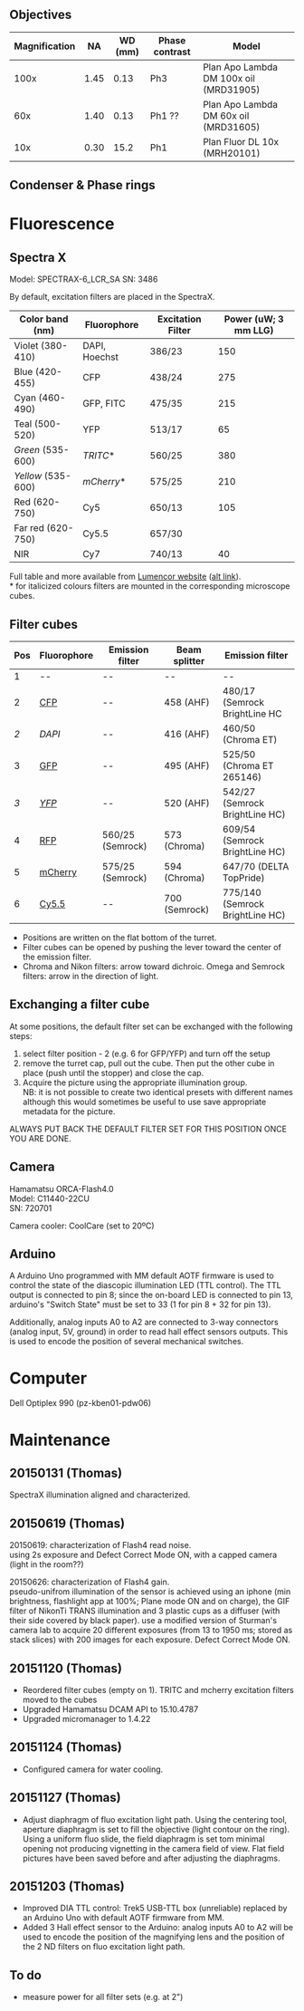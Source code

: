 
## Objectives

Magnification | NA    | WD (mm) | Phase contrast | Model
--------------|-------|---------|----------------|------
100x          | 1.45  | 0.13    | Ph3            | Plan Apo Lambda DM 100x oil (MRD31905)
60x           | 1.40  | 0.13    | Ph1 ??         | Plan Apo Lambda DM 60x oil (MRD31605)
10x           | 0.30  | 15.2    | Ph1            | Plan Fluor DL 10x (MRH20101)


## Condenser & Phase rings


# Fluorescence

## Spectra X

Model: SPECTRAX-6_LCR_SA
SN: 3486

By default, excitation filters are placed in the SpectraX.

Color band (nm)   | Fluorophore	    | Excitation Filter	| Power (uW; 3 mm LLG)
------------------|-----------------|-------------------|---------------------
Violet (380-410)	| DAPI, Hoechst	  | 386/23            | 150	
Blue (420-455)	  | CFP             |	438/24            | 275	
Cyan (460-490)	  | GFP, FITC	      | 475/35            | 215	
Teal (500-520)	  | YFP	            | 513/17            | 65	
*Green* (535-600) | *TRITC*&#42;    | 560/25  	        | 380	
*Yellow* (535-600)| *mCherry*&#42;  | 575/25	          | 210
Red (620-750)	    | Cy5             | 650/13	          | 105	
Far red (620-750)	| Cy5.5           | 657/30	          | 	
NIR	              | Cy7	            | 740/13	          | 40

Full table and more available from [Lumencor website](http://www.lumencor.com/docs/Power%20&%20Intensity%20Levels%202.28.11.pdf) ([alt link](http://lumencor.com/wp-content/uploads/2012/06/SPECTRA-P-I-06-12.pdf)). \
&#42; for italicized colours filters are mounted in the corresponding microscope cubes.


## Filter cubes

Pos | Fluorophore                      | Emission filter    | Beam splitter | Emission filter
----|----------------------------------|--------------------|---------------|----------------
1   | --                               | --                 | --            | --
2   | [CFP](http://tiny.cc/ksnu5x)     | --                 | 458 (AHF)     | 480/17 (Semrock BrightLine HC
*2* | *DAPI*                           | --                 | 416 (AHF)     | 460/50 (Chroma ET)
3   | [GFP](http://tiny.cc/6dvkzx)     | --                 | 495 (AHF)     | 525/50 (Chroma ET 265146)
*3* | [*YFP*](http://tiny.cc/8evkzx)   | --                 | 520 (AHF)     | 542/27 (Semrock BrightLine HC)
4   | [RFP](http://tiny.cc/t9ukzx)     | 560/25 (Semrock)   | 573 (Chroma)  | 609/54 (Semrock BrightLine HC)
5   | [mCherry](http://tiny.cc/egvkzx) | 575/25 (Semrock)   | 594 (Chroma)  | 647/70 (DELTA TopPride)
6   | [Cy5.5](http://tiny.cc/k6mu5x)   |--                  | 700 (Semrock) | 775/140 (Semrock BrightLine HC)


- Positions are written on the flat bottom of the turret.
- Filter cubes can be opened by pushing the lever toward the center of the emission filter.
- Chroma and Nikon filters: arrow toward dichroic.
  Omega and Semrock filters: arrow in the direction of light.

## Exchanging a filter cube
At some positions, the default filter set can be exchanged with the following steps:

1. select filter position - 2 (e.g. 6 for GFP/YFP) and turn off the setup
2. remove the turret cap, pull out the cube. Then put the other cube in place (push until the stopper) and close the cap.
3. Acquire the picture using the appropriate illumination group. \
NB: it is not possible to create two identical presets with different names although this would sometimes be useful to use save appropriate metadata for the picture.

ALWAYS PUT BACK THE DEFAULT FILTER SET FOR THIS POSITION ONCE YOU ARE DONE.


## Camera
Hamamatsu ORCA-Flash4.0  
Model: C11440-22CU  
SN: 720701

Camera cooler: CoolCare (set to 20ºC)

## Arduino
A Arduino Uno programmed with MM default AOTF firmware is used to control the state of the diascopic illumination LED (TTL control). The TTL output is connected to pin 8; since the on-board LED is connected to pin 13, arduino's "Switch State" must be set to 33 (1 for pin 8 + 32 for pin 13).

Additionally, analog inputs A0 to A2 are connected to 3-way connectors (analog input, 5V, ground) in order to read hall effect sensors outputs. This is used to encode the position of several mechanical switches.


# Computer
Dell Optiplex 990 (pz-kben01-pdw06)


# Maintenance

## 20150131 (Thomas)
SpectraX illumination aligned and characterized.

## 20150619 (Thomas)
20150619: characterization of Flash4 read noise.\
using 2s exposure and Defect Correct Mode ON, with a capped camera (light in the room??)

20150626: characterization of Flash4 gain.\
pseudo-unifrom illumination of the sensor is achieved using an iphone (min brightness, flashlight app at 100%; Plane mode ON and on charge), the GIF filter of NikonTi TRANS illumination and 3 plastic cups as a diffuser (with their side covered by black paper).
use a modified version of Sturman's camera lab to acquire 20 different exposures (from 13 to 1950 ms; stored as stack slices) with 200 images for each exposure.
Defect Correct Mode ON.

## 20151120 (Thomas)
- Reordered filter cubes (empty on 1). TRITC and mcherry excitation filters moved to the cubes
- Upgraded Hamamatsu DCAM API to 15.10.4787
- Upgraded micromanager to 1.4.22

## 20151124 (Thomas)
- Configured camera for water cooling.

## 20151127 (Thomas)
- Adjust diaphragm of fluo excitation light path.
Using the centering tool, aperture diaphragm is set to fill the objective (light contour on the ring).
Using a uniform fluo slide, the field diaphragm is set tom minimal opening not producing vignetting in the camera field of view.
Flat field pictures have been saved before and after adjusting the diaphragms.

## 20151203 (Thomas)
- Improved DIA TTL control: Trek5 USB-TTL box (unreliable) replaced by an Arduino Uno with default AOTF firmware from MM.
- Added 3 Hall effect sensor to the Arduino: analog inputs A0 to A2 will be used to encode the position of the magnifying lens and the position of the 2 ND filters on fluo excitation light path.


## To do
- measure power for all filter sets (e.g. at 2")
